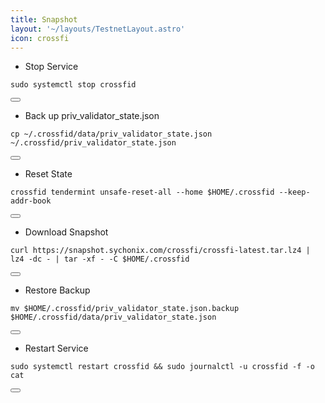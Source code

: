 ```yaml
---
title: Snapshot
layout: '~/layouts/TestnetLayout.astro'
icon: crossfi
---
```




- Stop Service
<div class="code-block-wrapper">
  <pre><code>sudo systemctl stop crossfid</code></pre>
  <button class="copy-btn"><i class="fas fa-copy"></i></button>
</div>

- Back up priv_validator_state.json
<div class="code-block-wrapper">
  <pre><code>cp ~/.crossfid/data/priv_validator_state.json  ~/.crossfid/priv_validator_state.json</code></pre>
  <button class="copy-btn"><i class="fas fa-copy"></i></button>
</div>

- Reset State
<div class="code-block-wrapper">
  <pre><code>crossfid tendermint unsafe-reset-all --home $HOME/.crossfid --keep-addr-book</code></pre>
  <button class="copy-btn"><i class="fas fa-copy"></i></button>
</div>

- Download Snapshot
<div class="code-block-wrapper">
  <pre><code>curl https://snapshot.sychonix.com/crossfi/crossfi-latest.tar.lz4 | lz4 -dc - | tar -xf - -C $HOME/.crossfid</code></pre>
  <button class="copy-btn"><i class="fas fa-copy"></i></button>
</div>

- Restore Backup
<div class="code-block-wrapper">
  <pre><code>mv $HOME/.crossfid/priv_validator_state.json.backup $HOME/.crossfid/data/priv_validator_state.json</code></pre>
  <button class="copy-btn"><i class="fas fa-copy"></i></button>
</div>

- Restart Service
<div class="code-block-wrapper">
  <pre><code>sudo systemctl restart crossfid && sudo journalctl -u crossfid -f -o cat</code></pre>
  <button class="copy-btn"><i class="fas fa-copy"></i></button>
</div>
